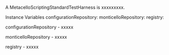 A MetacelloScriptingStandardTestHarness is xxxxxxxxx.Instance Variables	configurationRepository:		<Object>	monticelloRepository:		<Object>	registry:		<Object>configurationRepository	- xxxxxmonticelloRepository	- xxxxxregistry	- xxxxx